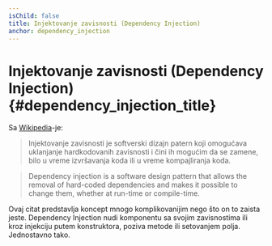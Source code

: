 ```yaml
---
isChild: false
title: Injektovanje zavisnosti (Dependency Injection)
anchor: dependency_injection
---
```


# Injektovanje zavisnosti (Dependency Injection) {#dependency_injection_title}

Sa [Wikipedia](http://en.wikipedia.org/wiki/Dependency_injection)-je:

> Injektovanje zavisnosti je softverski dizajn patern koji omogućava uklanjanje hardkodovanih zavisnosti
> i čini ih mogućim da se zamene, bilo u vreme izvršavanja koda ili u vreme kompajliranja koda.

> Dependency injection is a software design pattern that allows the removal of hard-coded dependencies and makes it
> possible to change them, whether at run-time or compile-time.

Ovaj citat predstavlja koncept mnogo komplikovanijim nego što on to zaista jeste. Dependency Injection nudi komponentu
sa svojim zavisnostima ili kroz injekciju putem konstruktora, poziva metode ili setovanjem polja. Jednostavno tako.
